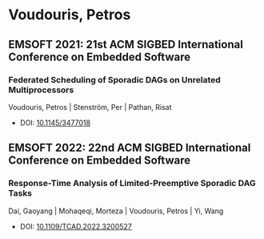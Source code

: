 # Voudouris, Petros

## EMSOFT 2021: 21st ACM SIGBED International Conference on Embedded Software

### Federated Scheduling of Sporadic DAGs on Unrelated Multiprocessors
Voudouris, Petros | Stenström, Per | Pathan, Risat
* DOI: [10.1145/3477018](https://doi.org/10.1145/3477018)

## EMSOFT 2022: 22nd ACM SIGBED International Conference on Embedded Software

### Response-Time Analysis of Limited-Preemptive Sporadic DAG Tasks
Dai, Gaoyang | Mohaqeqi, Morteza | Voudouris, Petros | Yi, Wang
* DOI: [10.1109/TCAD.2022.3200527](https://doi.org/10.1109/TCAD.2022.3200527)

